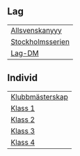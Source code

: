 ## Lag

|                                |
|--------------------------------|
| [Allsvenskanyyy](TOUR=11856)   |
| [Stockholmsserien](TOUR=12714) |
| [Lag-DM](TOUR=12575)           |

## Individ 

||
|-|
|[Klubbmästerskap](https://chess-results.com/tnr875945.aspx?lan=6)|
|[Klass 1](TOUR=13627)|
|[Klass 2](TOUR=13628)|
|[Klass 3](TOUR=13631)|
|[Klass 4](TOUR=13633)|
